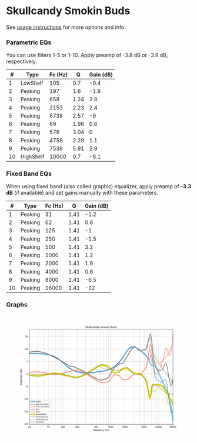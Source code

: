 # Skullcandy Smokin Buds
See [usage instructions](https://github.com/jaakkopasanen/AutoEq#usage) for more options and info.

### Parametric EQs
You can use filters 1-5 or 1-10. Apply preamp of -3.8 dB or -3.9 dB, respectively.

|   # | Type      |   Fc (Hz) |    Q |   Gain (dB) |
|-----|-----------|-----------|------|-------------|
|   1 | LowShelf  |       105 | 0.7  |        -0.4 |
|   2 | Peaking   |       197 | 1.6  |        -1.8 |
|   3 | Peaking   |       658 | 1.24 |         3.8 |
|   4 | Peaking   |      2153 | 2.23 |         2.4 |
|   5 | Peaking   |      6738 | 2.57 |        -9   |
|   6 | Peaking   |        69 | 1.96 |         0.6 |
|   7 | Peaking   |       576 | 3.04 |         0   |
|   8 | Peaking   |      4758 | 2.29 |         1.1 |
|   9 | Peaking   |      7536 | 5.91 |         2.9 |
|  10 | HighShelf |     10000 | 0.7  |        -8.1 |

### Fixed Band EQs
When using fixed band (also called graphic) equalizer, apply preamp of **-3.3 dB** (if available) and set gains manually with these parameters.

|   # | Type    |   Fc (Hz) |    Q |   Gain (dB) |
|-----|---------|-----------|------|-------------|
|   1 | Peaking |        31 | 1.41 |        -1.2 |
|   2 | Peaking |        62 | 1.41 |         0.8 |
|   3 | Peaking |       125 | 1.41 |        -1   |
|   4 | Peaking |       250 | 1.41 |        -1.5 |
|   5 | Peaking |       500 | 1.41 |         3.2 |
|   6 | Peaking |      1000 | 1.41 |         1.2 |
|   7 | Peaking |      2000 | 1.41 |         1.6 |
|   8 | Peaking |      4000 | 1.41 |         0.6 |
|   9 | Peaking |      8000 | 1.41 |        -6.5 |
|  10 | Peaking |     16000 | 1.41 |       -12   |

### Graphs
![](./Skullcandy%20Smokin%20Buds.png)
